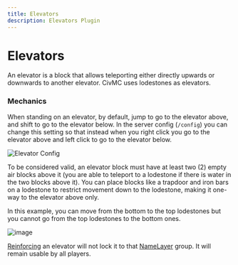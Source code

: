 ```yaml
---
title: Elevators
description: Elevators Plugin
---
```


# Elevators

An elevator is a block that allows teleporting either directly upwards or downwards to another elevator. CivMC uses lodestones as elevators.

### Mechanics

When standing on an elevator, by default, jump to go to the elevator above, and shift to go to the elevator below. In the server config (`/config`) you can change this setting so that instead when you right click you go to the elevator above and left click to go to the elevator below. 

![Elevator Config](https://github.com/user-attachments/assets/699117fe-aafa-4096-b523-caa163c23d65)

To be considered valid, an elevator block must have at least two (2) empty air blocks above it (you are able to teleport to a lodestone if there is water in the two blocks above it). You can place blocks like a trapdoor and iron bars on a lodestone to restrict movement down to the lodestone, making it one-way to the elevator above only.

In this example, you can move from the bottom to the top lodestones but you cannot go from the top lodestones to the bottom ones.

![image](https://github.com/user-attachments/assets/f1be70f7-b436-4afb-830c-c9d0f15e2c0f)



[Reinforcing](https://civmc.net/wiki/plugins/essential/citadel.html) an elevator will not lock it to that [NameLayer](https://civmc.net/wiki/plugins/essential/namelayer.html) group. It will remain usable by all players.
